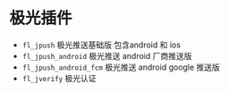 # 极光插件

- `fl_jpush` 极光推送基础版 包含android 和 ios
- `fl_jpush_android` 极光推送 android 厂商推送版
- `fl_jpush_android_fcm` 极光推送 android google 推送版
- `fl_jverify` 极光认证